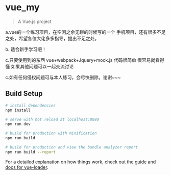 # vue_my

> A Vue.js project


a.vue的一个练习项目，在空闲之余无聊的时候写的一个 手机项目，还有很多不足之处，希望各位大佬多多指导，提出不足之处。 

b. 适合新手学习吧！

c.只要使用到的东西 vue+webpack+Jquery+mock.js 代码很简单  很容易就看得懂 如果其他问题可以一起交流讨论

c.如有任何侵权问题可与本人练习，会尽快删除。谢谢~~~

## Build Setup

``` bash
# install dependencies
npm install

# serve with hot reload at localhost:8080
npm run dev

# build for production with minification
npm run build

# build for production and view the bundle analyzer report
npm run build --report
```

For a detailed explanation on how things work, check out the [guide](http://vuejs-templates.github.io/webpack/) and [docs for vue-loader](http://vuejs.github.io/vue-loader).
